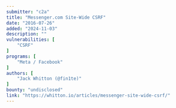 ```yaml
---
submitter: "c2a"
title: "Messenger.com Site-Wide CSRF"
date: "2016-07-26"
added: "2024-11-03"
description: ""
vulnerabilities: [
    "CSRF"
]
programs: [
    "Meta / Facebook"
]
authors: [
    "Jack Whitton (@fin1te)"
]
bounty: "undisclosed"
link: "https://whitton.io/articles/messenger-site-wide-csrf/"
---
```




